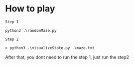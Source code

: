 ﻿# How to play

``Step 1``
```
python3 .\randomMaze.py
```

``Step 2``
```
> python3 .\visualizeState.py .\maze.txt
```

After that, you dont need to run the step 1, just run the step2
